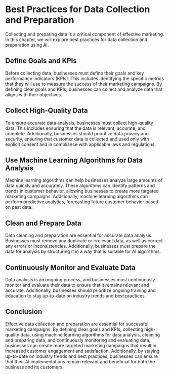 Best Practices for Data Collection and Preparation
==================================================================================================================

Collecting and preparing data is a critical component of effective marketing. In this chapter, we will explore best practices for data collection and preparation using AI.

Define Goals and KPIs
---------------------

Before collecting data, businesses must define their goals and key performance indicators (KPIs). This includes identifying the specific metrics that they will use to measure the success of their marketing campaigns. By defining clear goals and KPIs, businesses can collect and analyze data that aligns with their objectives.

Collect High-Quality Data
-------------------------

To ensure accurate data analysis, businesses must collect high-quality data. This includes ensuring that the data is relevant, accurate, and complete. Additionally, businesses should prioritize data privacy and security, ensuring that customer data is collected and used only with explicit consent and in compliance with applicable laws and regulations.

Use Machine Learning Algorithms for Data Analysis
-------------------------------------------------

Machine learning algorithms can help businesses analyze large amounts of data quickly and accurately. These algorithms can identify patterns and trends in customer behavior, allowing businesses to create more targeted marketing campaigns. Additionally, machine learning algorithms can perform predictive analytics, forecasting future customer behavior based on past data.

Clean and Prepare Data
----------------------

Data cleaning and preparation are essential for accurate data analysis. Businesses must remove any duplicate or irrelevant data, as well as correct any errors or inconsistencies. Additionally, businesses must prepare the data for analysis by structuring it in a way that is suitable for AI algorithms.

Continuously Monitor and Evaluate Data
--------------------------------------

Data analysis is an ongoing process, and businesses must continuously monitor and evaluate their data to ensure that it remains relevant and accurate. Additionally, businesses should prioritize ongoing training and education to stay up-to-date on industry trends and best practices.

Conclusion
----------

Effective data collection and preparation are essential for successful marketing campaigns. By defining clear goals and KPIs, collecting high-quality data, using machine learning algorithms for data analysis, cleaning and preparing data, and continuously monitoring and evaluating data, businesses can create more targeted marketing campaigns that result in increased customer engagement and satisfaction. Additionally, by staying up-to-date on industry trends and best practices, businesses can ensure that their AI implementations remain relevant and beneficial for both the business and its customers.

